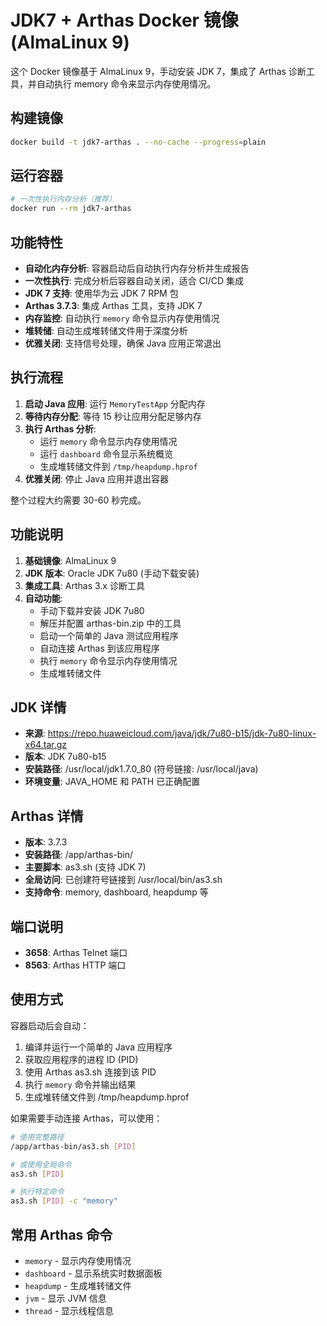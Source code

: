 # JDK7 + Arthas Docker 镜像 (AlmaLinux 9)

这个 Docker 镜像基于 AlmaLinux 9，手动安装 JDK 7，集成了 Arthas 诊断工具，并自动执行 memory 命令来显示内存使用情况。

## 构建镜像

```bash
docker build -t jdk7-arthas . --no-cache --progress=plain
```

## 运行容器

```bash
# 一次性执行内存分析（推荐）
docker run --rm jdk7-arthas

```

## 功能特性

- **自动化内存分析**: 容器启动后自动执行内存分析并生成报告
- **一次性执行**: 完成分析后容器自动关闭，适合 CI/CD 集成
- **JDK 7 支持**: 使用华为云 JDK 7 RPM 包
- **Arthas 3.7.3**: 集成 Arthas 工具，支持 JDK 7
- **内存监控**: 自动执行 `memory` 命令显示内存使用情况
- **堆转储**: 自动生成堆转储文件用于深度分析
- **优雅关闭**: 支持信号处理，确保 Java 应用正常退出

## 执行流程

1. **启动 Java 应用**: 运行 `MemoryTestApp` 分配内存
2. **等待内存分配**: 等待 15 秒让应用分配足够内存
3. **执行 Arthas 分析**: 
   - 运行 `memory` 命令显示内存使用情况
   - 运行 `dashboard` 命令显示系统概览
   - 生成堆转储文件到 `/tmp/heapdump.hprof`
4. **优雅关闭**: 停止 Java 应用并退出容器

整个过程大约需要 30-60 秒完成。

## 功能说明

1. **基础镜像**: AlmaLinux 9
2. **JDK 版本**: Oracle JDK 7u80 (手动下载安装)
3. **集成工具**: Arthas 3.x 诊断工具
4. **自动功能**: 
   - 手动下载并安装 JDK 7u80
   - 解压并配置 arthas-bin.zip 中的工具
   - 启动一个简单的 Java 测试应用程序
   - 自动连接 Arthas 到该应用程序
   - 执行 `memory` 命令显示内存使用情况
   - 生成堆转储文件

## JDK 详情

- **来源**: https://repo.huaweicloud.com/java/jdk/7u80-b15/jdk-7u80-linux-x64.tar.gz
- **版本**: JDK 7u80-b15
- **安装路径**: /usr/local/jdk1.7.0_80 (符号链接: /usr/local/java)
- **环境变量**: JAVA_HOME 和 PATH 已正确配置

## Arthas 详情

- **版本**: 3.7.3
- **安装路径**: /app/arthas-bin/
- **主要脚本**: as3.sh (支持 JDK 7)
- **全局访问**: 已创建符号链接到 /usr/local/bin/as3.sh
- **支持命令**: memory, dashboard, heapdump 等

## 端口说明

- **3658**: Arthas Telnet 端口
- **8563**: Arthas HTTP 端口

## 使用方式

容器启动后会自动：
1. 编译并运行一个简单的 Java 应用程序
2. 获取应用程序的进程 ID (PID)
3. 使用 Arthas as3.sh 连接到该 PID
4. 执行 `memory` 命令并输出结果
5. 生成堆转储文件到 /tmp/heapdump.hprof

如果需要手动连接 Arthas，可以使用：
```bash
# 使用完整路径
/app/arthas-bin/as3.sh [PID]

# 或使用全局命令
as3.sh [PID]

# 执行特定命令
as3.sh [PID] -c "memory"
```

## 常用 Arthas 命令

- `memory` - 显示内存使用情况
- `dashboard` - 显示系统实时数据面板
- `heapdump` - 生成堆转储文件
- `jvm` - 显示 JVM 信息
- `thread` - 显示线程信息